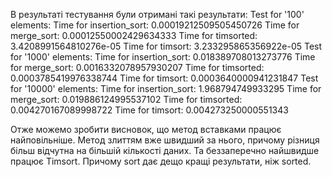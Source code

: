 В результаті тестування були отримані такі результати:
Test for '100' elements:
Time for insertion_sort: 0.00019212509505450726
Time for merge_sort: 0.00012550002429634333
Time for timsorted: 3.4208991564810276e-05
Time for timsort: 3.233295865356922e-05
Test for '1000' elements:
Time for insertion_sort: 0.018389708013273776
Time for merge_sort: 0.0016332078957930207
Time for timsorted: 0.0003785419976338744
Time for timsort: 0.0003640000941231847
Test for '10000' elements:
Time for insertion_sort: 1.968794749933295
Time for merge_sort: 0.019886124995537102
Time for timsorted: 0.004270167089998722
Time for timsort: 0.004273250000551343

Отже можемо зробити висновок, що метод вставками працює найповільніше. Метод злиттям вже швидший за нього, причому різниця більш відчутна на більшій кількості даних. Та беззаперечно найшвидше працює Timsort. Причому sort дає дещо кращі результати, ніж sorted.